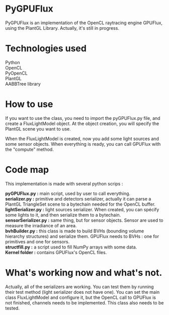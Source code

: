 # PyGPUFlux
PyGPUFlux is an implementation of the OpenCL raytracing engine GPUFlux, using the PlantGL Library. Actually, it's still in progress.

# Technologies used
Python  
OpenCL  
PyOpenCL  
PlantGL  
AABBTree library  

# How to use
If you want to use the class, you need to import the pyGPUFlux.py file, and create a FluxLightModel object. At the object creation, you will specify the PlantGL scene you want to use.

When the FluxLightModel is created, now you add some light sources and some sensor objects. When everything is ready, you can call GPUFlux with the "compute" method.

# Code map
This implementation is made with several python scrips :

**pyGPUFlux.py :** main script, used by user to call everything.  
**serializer.py :** primitive and detectors serializer, actually it can parse a PlantGL TriangleSet scene to a bytechain needed for the OpenCL buffer.  
**lightSerializer.py :** light sources serializer. When created, you can spécify some lights to it, and then serialize them to a bytechain.  
**sensorSerializer.py :** same thing, but for sensor objects. Sensor are used to measure the irradiance of an area.  
**bvhBuilder.py :** this class is made to build BVHs (bounding volume hierarchy structures) and serialize them. GPUFlux needs to BVHs : one for primitives and one for sensors.  
**structfill.py :** a script used to fill NumPy arrays with some data.  
**Kernel folder :** contains GPUFlux's OpenCL files.

# What's working now and what's not.

Actually, all of the serializers are working. You can test them by running their test method (light serializer does not have one). You can set the main class FluxLightModel and configure it, but the OpenCL call to GPUFlux is not finished, channels needs to be implemented. This class also needs to be tested.
